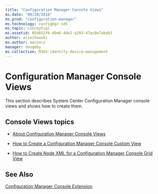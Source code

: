 ```yaml
---
title: "Configuration Manager Console Views"
ms.date: "09/20/2016"
ms.prod: "configuration-manager"
ms.technology: configmgr-sdk
ms.topic: conceptual
ms.assetid: 05d652f6-d9e6-4de2-a203-47ac9e7abeb3
author: aczechowski
ms.author: aaroncz
manager: dougeby
ms.collection: M365-identity-device-management
---
```

# Configuration Manager Console Views
This section describes System Center Configuration Manager console views and shows how to create them.  

## Console Views topics  

-   [About Configuration Manager Console Views](../../../../develop/core/servers/console/about-configuration-manager-console-views.md)  

-   [How to Create a Configuration Manager Console Custom View](../../../../develop/core/servers/console/how-to-create-a-configuration-manager-console-custom-view.md)  

-   [How to Create Node XML for a Configuration Manager Console Grid View](../../../../develop/core/servers/console/how-to-create-node-xml-for-a-configuration-manager-console-grid-view.md)  

## See Also  
 [Configuration Manager Console Extension](../../../../develop/core/servers/console/console-extension.md)
